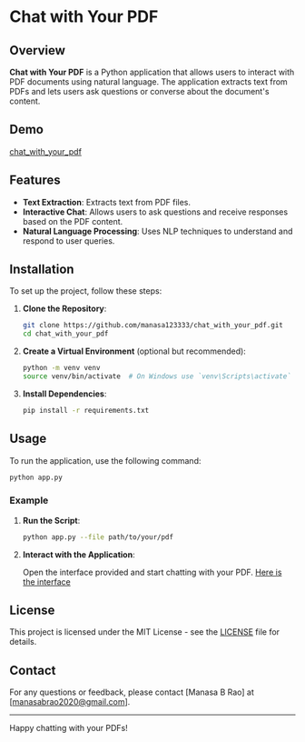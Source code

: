 # Chat with Your PDF

## Overview

**Chat with Your PDF** is a Python application that allows users to interact with PDF documents using natural language. The application extracts text from PDFs and lets users ask questions or converse about the document's content.

## Demo
[chat_with_your_pdf](https://huggingface.co/spaces/Manasa1/Chat_With_your_docs)

## Features

- **Text Extraction**: Extracts text from PDF files.
- **Interactive Chat**: Allows users to ask questions and receive responses based on the PDF content.
- **Natural Language Processing**: Uses NLP techniques to understand and respond to user queries.

## Installation

To set up the project, follow these steps:

1. **Clone the Repository**:

   ```bash
   git clone https://github.com/manasa123333/chat_with_your_pdf.git
   cd chat_with_your_pdf
   ```

2. **Create a Virtual Environment** (optional but recommended):

   ```bash
   python -m venv venv
   source venv/bin/activate  # On Windows use `venv\Scripts\activate`
   ```

3. **Install Dependencies**:

   ```bash
   pip install -r requirements.txt
   ```

## Usage

To run the application, use the following command:

```bash
python app.py
```

### Example

1. **Run the Script**:

   ```bash
   python app.py --file path/to/your/pdf
   ```

2. **Interact with the Application**:

   Open the interface provided and start chatting with your PDF.
   [Here is the interface](https://huggingface.co/spaces/Manasa1/Chat_With_your_docs)


## License

This project is licensed under the MIT License - see the [LICENSE](LICENSE) file for details.

## Contact

For any questions or feedback, please contact [Manasa B Rao] at [manasabrao2020@gmail.com].

---

Happy chatting with your PDFs!
